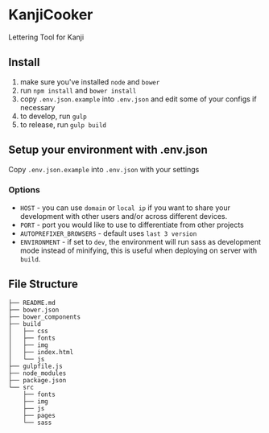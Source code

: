 # KanjiCooker
Lettering Tool for Kanji

## Install
1. make sure you've installed `node` and `bower`
2. run `npm install` and `bower install`
3. copy `.env.json.example` into `.env.json` and edit some of your configs if necessary
4. to develop, run `gulp`
5. to release, run `gulp build`

## Setup your environment with .env.json
Copy `.env.json.example` into `.env.json` with your settings

### Options
- `HOST` - you can use `domain` or `local ip` if you want to share your development with other users and/or across different devices.
- `PORT` - port you would like to use to differentiate from other projects
- `AUTOPREFIXER_BROWSERS` - default uses `last 3 version`
- `ENVIRONMENT` - if set to `dev`, the environment will run sass as development mode instead of minifying, this is useful when deploying on server with `build`.


## File Structure
```
├── README.md
├── bower.json
├── bower_components
├── build
│   ├── css
│   ├── fonts
│   ├── img
│   ├── index.html
│   └── js
├── gulpfile.js
├── node_modules
├── package.json
└── src
    ├── fonts
    ├── img
    ├── js
    ├── pages
    └── sass
```
